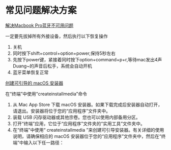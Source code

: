 # 常见问题解决方案

[解决Macbook Pro蓝牙不可用问题](http://www.jianshu.com/p/87e25a072623)

一定要先拔掉所有外接设备，然后执行以下恢复操作

1. 关机
2. 同时按下shift+control+option+power,保持5秒左右
3. 先按下power键，紧接着同时按下option+command+p+r,等待mac发出4声Duang~的声音后松手，系统会自动开机
4. 蓝牙菜单恢复正常

  


[创建可引导的 macOS 安装器](https://support.apple.com/zh-cn/HT201372)

在“终端”中使用“createinstallmedia”命令

1. 从 Mac App Store 下载 macOS 安装器。如果下载完成后安装器自动打开，请退出。安装器将位于您的“应用程序”文件夹中。
2. 装载 USB 闪存驱动器或其他宗卷。您也可以使用内部备用分区。
3. 打开“终端”应用，它位于“应用程序”文件夹的“实用工具”文件夹中。
4. 在“终端”中使用“
   createinstallmedia
   ”来创建可引导安装器。有关详细的使用说明，请确保相应的 macOS 安装器位于您的“应用程序”文件夹中，然后在“终端”中输入以下任一路径：



